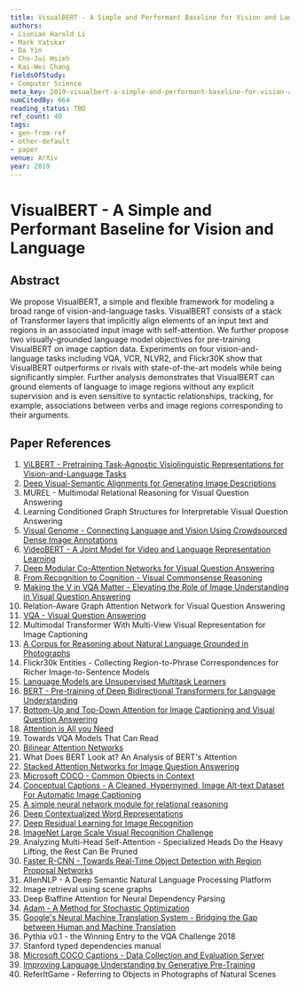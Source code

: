 ```yaml
---
title: VisualBERT - A Simple and Performant Baseline for Vision and Language
authors:
- Liunian Harold Li
- Mark Yatskar
- Da Yin
- Cho-Jui Hsieh
- Kai-Wei Chang
fieldsOfStudy:
- Computer Science
meta_key: 2019-visualbert-a-simple-and-performant-baseline-for-vision-and-language
numCitedBy: 664
reading_status: TBD
ref_count: 40
tags:
- gen-from-ref
- other-default
- paper
venue: ArXiv
year: 2019
---
```


# VisualBERT - A Simple and Performant Baseline for Vision and Language

## Abstract

We propose VisualBERT, a simple and flexible framework for modeling a broad range of vision-and-language tasks. VisualBERT consists of a stack of Transformer layers that implicitly align elements of an input text and regions in an associated input image with self-attention. We further propose two visually-grounded language model objectives for pre-training VisualBERT on image caption data. Experiments on four vision-and-language tasks including VQA, VCR, NLVR2, and Flickr30K show that VisualBERT outperforms or rivals with state-of-the-art models while being significantly simpler. Further analysis demonstrates that VisualBERT can ground elements of language to image regions without any explicit supervision and is even sensitive to syntactic relationships, tracking, for example, associations between verbs and image regions corresponding to their arguments.

## Paper References

1. [ViLBERT - Pretraining Task-Agnostic Visiolinguistic Representations for Vision-and-Language Tasks](2019-vilbert-pretraining-task-agnostic-visiolinguistic-representations-for-vision-and-language-tasks)
2. [Deep Visual-Semantic Alignments for Generating Image Descriptions](2017-deep-visual-semantic-alignments-for-generating-image-descriptions)
3. MUREL - Multimodal Relational Reasoning for Visual Question Answering
4. Learning Conditioned Graph Structures for Interpretable Visual Question Answering
5. [Visual Genome - Connecting Language and Vision Using Crowdsourced Dense Image Annotations](2016-visual-genome-connecting-language-and-vision-using-crowdsourced-dense-image-annotations)
6. [VideoBERT - A Joint Model for Video and Language Representation Learning](2019-videobert-a-joint-model-for-video-and-language-representation-learning)
7. [Deep Modular Co-Attention Networks for Visual Question Answering](2019-deep-modular-co-attention-networks-for-visual-question-answering)
8. [From Recognition to Cognition - Visual Commonsense Reasoning](2019-from-recognition-to-cognition-visual-commonsense-reasoning)
9. [Making the V in VQA Matter - Elevating the Role of Image Understanding in Visual Question Answering](2017-making-the-v-in-vqa-matter-elevating-the-role-of-image-understanding-in-visual-question-answering)
10. Relation-Aware Graph Attention Network for Visual Question Answering
11. [VQA - Visual Question Answering](2015-vqa-visual-question-answering)
12. Multimodal Transformer With Multi-View Visual Representation for Image Captioning
13. [A Corpus for Reasoning about Natural Language Grounded in Photographs](2019-a-corpus-for-reasoning-about-natural-language-grounded-in-photographs)
14. Flickr30k Entities - Collecting Region-to-Phrase Correspondences for Richer Image-to-Sentence Models
15. [Language Models are Unsupervised Multitask Learners](2019-language-models-are-unsupervised-multitask-learners)
16. [BERT - Pre-training of Deep Bidirectional Transformers for Language Understanding](2019-bert-pre-training-of-deep-bidirectional-transformers-for-language-understanding)
17. [Bottom-Up and Top-Down Attention for Image Captioning and Visual Question Answering](2018-bottom-up-and-top-down-attention-for-image-captioning-and-visual-question-answering)
18. [Attention is All you Need](2017-attention-is-all-you-need)
19. Towards VQA Models That Can Read
20. [Bilinear Attention Networks](2018-bilinear-attention-networks)
21. What Does BERT Look at? An Analysis of BERT's Attention
22. [Stacked Attention Networks for Image Question Answering](2016-stacked-attention-networks-for-image-question-answering)
23. [Microsoft COCO - Common Objects in Context](2014-microsoft-coco-common-objects-in-context)
24. [Conceptual Captions - A Cleaned, Hypernymed, Image Alt-text Dataset For Automatic Image Captioning](2018-conceptual-captions-a-cleaned-hypernymed-image-alt-text-dataset-for-automatic-image-captioning)
25. [A simple neural network module for relational reasoning](2017-a-simple-neural-network-module-for-relational-reasoning)
26. [Deep Contextualized Word Representations](2018-deep-contextualized-word-representations)
27. [Deep Residual Learning for Image Recognition](2015-resnet.md)
28. [ImageNet Large Scale Visual Recognition Challenge](2015-imagenet-large-scale-visual-recognition-challenge)
29. Analyzing Multi-Head Self-Attention - Specialized Heads Do the Heavy Lifting, the Rest Can Be Pruned
30. [Faster R-CNN - Towards Real-Time Object Detection with Region Proposal Networks](2015-faster-r-cnn-towards-real-time-object-detection-with-region-proposal-networks)
31. AllenNLP - A Deep Semantic Natural Language Processing Platform
32. Image retrieval using scene graphs
33. Deep Biaffine Attention for Neural Dependency Parsing
34. [Adam - A Method for Stochastic Optimization](2015-adam-a-method-for-stochastic-optimization)
35. [Google's Neural Machine Translation System - Bridging the Gap between Human and Machine Translation](2016-google-s-neural-machine-translation-system-bridging-the-gap-between-human-and-machine-translation)
36. Pythia v0.1 - the Winning Entry to the VQA Challenge 2018
37. Stanford typed dependencies manual
38. [Microsoft COCO Captions - Data Collection and Evaluation Server](2015-microsoft-coco-captions-data-collection-and-evaluation-server)
39. [Improving Language Understanding by Generative Pre-Training](2018-improving-language-understanding-by-generative-pre-training)
40. ReferItGame - Referring to Objects in Photographs of Natural Scenes
